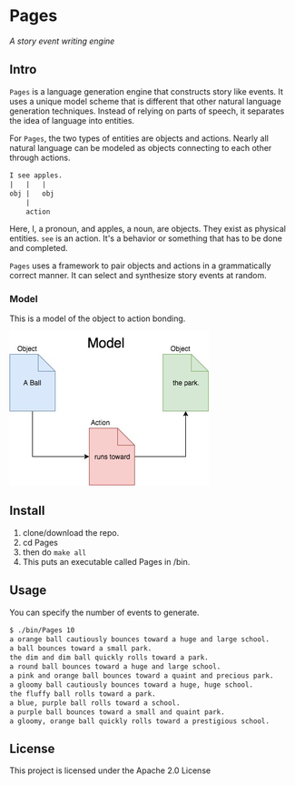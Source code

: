 # Pages

*A story event writing engine*

## Intro

`Pages` is a language generation engine that constructs story like events. It uses a unique model scheme that is different that other natural language generation techniques. Instead of relying on parts of speech, it separates the idea of language into entities.

For `Pages`, the two types of entities are objects and actions. Nearly all natural language can be modeled as objects connecting to each other through actions.

```
I see apples.
|   |   |
obj |   obj
    |
    action
```

Here, I, a pronoun, and apples, a noun, are objects. They exist as physical entities. `see` is an action. It's a behavior or something that has to be done and completed.

`Pages` uses a framework to pair objects and actions in a grammatically correct manner. It can select and synthesize story events at random.

### Model

This is a model of the object to action bonding.

![Pages Model](/pics/Pages.jpg)

## Install

1. clone/download the repo.
2. cd Pages
3. then do `make all`
4. This puts an executable called Pages in /bin.

## Usage

You can specify the number of events to generate.

```
$ ./bin/Pages 10
a orange ball cautiously bounces toward a huge and large school.
a ball bounces toward a small park.
the dim and dim ball quickly rolls toward a park.
a round ball bounces toward a huge and large school.
a pink and orange ball bounces toward a quaint and precious park.
a gloomy ball cautiously bounces toward a huge, huge school.
the fluffy ball rolls toward a park.
a blue, purple ball rolls toward a school.
a purple ball bounces toward a small and quaint park.
a gloomy, orange ball quickly rolls toward a prestigious school.
```

## License

This project is licensed under the Apache 2.0 License
